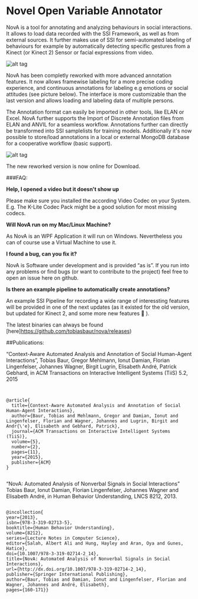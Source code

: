 # Novel Open Variable Annotator
NovA is a tool for annotating and analyzing behaviours in social interactions. It allows to load data recorded with the SSI Framework, as well as from external sources. It further makes use of SSI for semi-automated labeling of behaviours for example by automatically detecting specific gestures from a Kinect (or Kinect 2) Sensor or facial expressions from video.

![alt tag](http://hcm-lab.de/projects/ssi/wp-content/uploads/2016/07/nova.png)


NovA has been completly reworked with more advanced annotation features. It now allows framewise labeling for a more precise coding experience, and continuous annotations for labeling e.g emotions or social attitudes (see picture below). The interface is more customizable than the last version and allows loading and labeling data of multiple persons.

The Annotation format can easily be imported in other tools, like ELAN or Excel. NovA further supports the Import of Discrete Annotation files from ELAN and ANVIL for a seamless workflow. Annotations further can directly be transformed into SSI samplelists for training models.
Additionally it's now possible to store/load annotations in a local or external MongoDB database for a cooperative workflow (basic support). 

![alt tag](http://hcm-lab.de/projects/ssi/wp-content/uploads/2016/07/cont.png)

The new reworked version is now online for Download.

###FAQ:

<strong>Help, I opened a video but it doesn't show up</strong>

Please make sure you installed the according Video Codec on your System. E.g. The K-Lite Codec Pack might be a good solution for most missing codecs.

<strong>Will NovA run on my Mac/Linux Machine?</strong>

As NovA is an WPF Application it will run on Windows. Nevertheless you can of course use a Virtual Machine to use it.

<strong>I found a bug, can you fix it?</strong>

NovA is  Software under development and is provided “as is”. If you run into any problems or find bugs (or want to contribute to the project) feel free to open an issue here on github.

<strong>Is there an example pipeline to automatically create annotations?</strong>

An example SSI Pipeline for recording a wide range of interessting features will be provided in one of the next updates (as it existed for the old version, but updated for Kinect 2, and some more new features 🙂 ).


The latest binaries can always be found [here]https://github.com/tobiasbaur/nova/releases) 


##Publications:

 “Context-Aware Automated Analysis and Annotation of Social Human-Agent Interactions”, Tobias Baur, Gregor Mehlmann, Ionut Damian, Florian Lingenfelser, Johannes Wagner, Birgit Lugrin, Elisabeth André, Patrick Gebhard, in ACM Transactions on Interactive Intelligent Systems (TiiS) 5.2, 2015

<pre><code>

@article{
  title={Context-Aware Automated Analysis and Annotation of Social Human-Agent Interactions},
  author={Baur, Tobias and Mehlmann, Gregor and Damian, Ionut and Lingenfelser, Florian and Wagner, Johannes and Lugrin, Birgit and Andr{\'e}, Elisabeth and Gebhard, Patrick},
  journal={ACM Transactions on Interactive Intelligent Systems (TiiS)},
  volume={5},
  number={2},
  pages={11},
  year={2015},
  publisher={ACM}
}

</code></pre>
 “NovA: Automated Analysis of Nonverbal Signals in Social Interactions” Tobias Baur, Ionut Damian, Florian Lingenfelser, Johannes Wagner and Elisabeth André, in Human Behavior Understanding, LNCS 8212, 2013.

<pre><code>
@incollection{
year={2013},
isbn={978-3-319-02713-5},
booktitle={Human Behavior Understanding},
volume={8212},
series={Lecture Notes in Computer Science},
editor={Salah, Albert Ali and Hung, Hayley and Aran, Oya and Gunes, Hatice},
doi={10.1007/978-3-319-02714-2_14},
title={NovA: Automated Analysis of Nonverbal Signals in Social Interactions},
url={http://dx.doi.org/10.1007/978-3-319-02714-2_14},
publisher={Springer International Publishing},
author={Baur, Tobias and Damian, Ionut and Lingenfelser, Florian and Wagner, Johannes and André, Elisabeth},
pages={160-171}}

</code></pre>